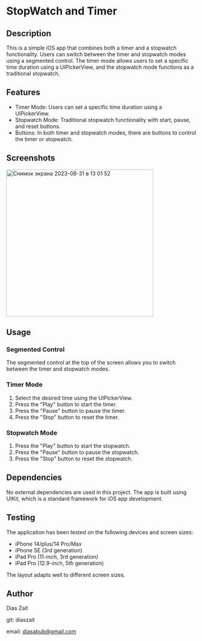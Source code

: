 # StopWatch and Timer 
## Description
This is a simple iOS app that combines both a timer and a stopwatch functionality. Users can switch between the timer and stopwatch modes using a segmented control. 
The timer mode allows users to set a specific time duration using a UIPickerView, and the stopwatch mode functions as a traditional stopwatch.
## Features
- Timer Mode: Users can set a specific time duration using a UIPickerView.
- Stopwatch Mode: Traditional stopwatch functionality with start, pause, and reset buttons.
- Buttons: In both timer and stopwatch modes, there are buttons to control the timer or stopwatch.

## Screenshots
<img width="390" alt="Снимок экрана 2023-08-31 в 13 01 52" src="https://github.com/diaszait/StopWatch/assets/142406959/0d2dd3e6-8fd4-4b56-b33c-68d7fb5045ac">


## Usage
### Segmented Control
The segmented control at the top of the screen allows you to switch between the timer and stopwatch modes.
### Timer Mode
1. Select the desired time using the UIPickerView.
2. Press the "Play" button to start the timer.
3. Press the "Pause" button to pause the timer.
4. Press the "Stop" button to reset the timer.
### Stopwatch Mode
1. Press the "Play" button to start the stopwatch.
2. Press the "Pause" button to pause the stopwatch.
3. Press the "Stop" button to reset the stopwatch.

## Dependencies
No external dependencies are used in this project. The app is built using UIKit, which is a standard framework for iOS app development.

## Testing
The application has been tested on the following devices and screen sizes:

- iPhone 14/plus/14 Pro/Max
- iPhone SE (3rd generation)
- iPad Pro (11-inch, 3rd generation)
- iPad Pro (12.9-inch, 5th generation)

The layout adapts well to different screen sizes.

## Author
Dias Zait

git: diaszait

email: diasabub@gmail.com

